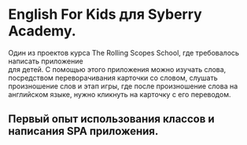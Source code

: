 # English For Kids для Syberry Academy.
  Один из проектов курса The Rolling Scopes School, где требовалось написать приложение  
  для детей. С помощью этого приложения можно изучать слова, посредством переворачивания карточки со словом, слушать произношение слов и этап игры, 
  где после произношение слова на английском языке, нужно кликнуть на карточку с его переводом.

##  Первый опыт использования классов и написания SPA приложения.
